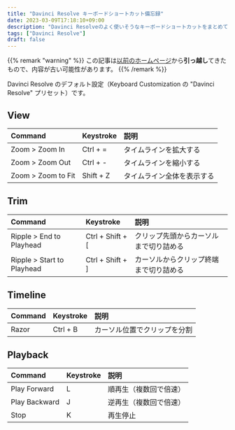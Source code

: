 ```yaml
---
title: "Davinci Resolve キーボードショートカット備忘録"
date: 2023-03-09T17:18:10+09:00
description: "Davinci Resolveのよく使いそうなキーボードショートカットをまとめておく"
tags: ["Davinci Resolve"]
draft: false
---
```


{{% remark "warning" %}}
この記事は[以前のホームページ](https://github.com/kakudo415/kakudokentaro.com)から**引っ越し**てきたもので、内容が古い可能性があります。
{{% /remark %}}

Davinci Resolve のデフォルト設定（Keyboard Customization の "Davinci Resolve" プリセット）です。

## View

| Command            | Keystroke | 説明                       |
| :----------------- | :-------- | :------------------------- |
| Zoom > Zoom In     | Ctrl + =  | タイムラインを拡大する     |
| Zoom > Zoom Out    | Ctrl + -  | タイムラインを縮小する     |
| Zoom > Zoom to Fit | Shift + Z | タイムライン全体を表示する |

## Trim

| Command                    | Keystroke        | 説明                                   |
| :------------------------- | :--------------- | :------------------------------------- |
| Ripple > End to Playhead   | Ctrl + Shift + [ | クリップ先頭からカーソルまで切り詰める |
| Ripple > Start to Playhead | Ctrl + Shift + ] | カーソルからクリップ終端まで切り詰める |

## Timeline

| Command | Keystroke | 説明                         |
| :------ | :-------- | :--------------------------- |
| Razor   | Ctrl + B  | カーソル位置でクリップを分割 |

## Playback

| Command       | Keystroke | 説明                   |
| :------------ | :-------- | :--------------------- |
| Play Forward  | L         | 順再生（複数回で倍速） |
| Play Backward | J         | 逆再生（複数回で倍速） |
| Stop          | K         | 再生停止               |
